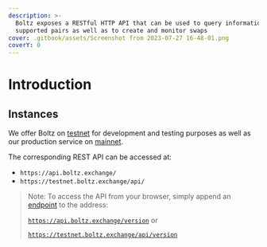 ```yaml
---
description: >-
  Boltz exposes a RESTful HTTP API that can be used to query information like
  supported pairs as well as to create and monitor swaps
cover: .gitbook/assets/Screenshot from 2023-07-27 16-48-01.png
coverY: 0
---
```


# Introduction

## Instances

We offer Boltz on [testnet](https://testnet.boltz.exchange) for development and testing purposes as well as our production service on [mainnet](https://boltz.exchange).

The corresponding REST API can be accessed at:

* `https://api.boltz.exchange/`
* `https://testnet.boltz.exchange/api/`

> Note: To access the API from your browser, simply append an [endpoint](api.md) to the address:
>
> [`https://api.boltz.exchange/version`](https://api.boltz.exchange/version) or
>
> [`https://testnet.boltz.exchange/api/version`](https://testnet.boltz.exchange/api/version)

